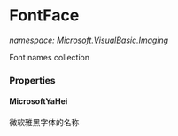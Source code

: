 ﻿# FontFace
_namespace: <a href="#" onClick="load('/docs/Microsoft.VisualBasic.Imaging/index.md')">Microsoft.VisualBasic.Imaging</a>_

Font names collection




### Properties

#### MicrosoftYaHei
微软雅黑字体的名称
